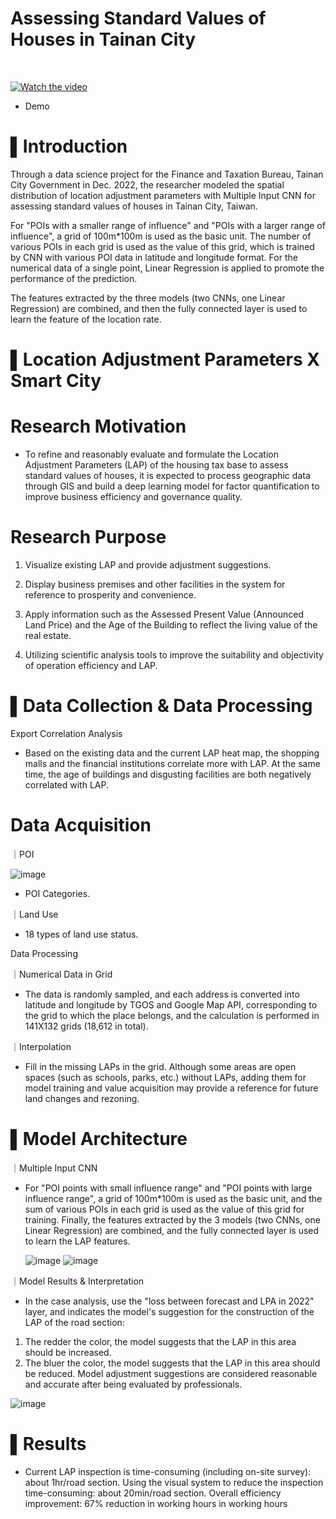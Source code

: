 # Assessing Standard Values of Houses in Tainan City

<br>

 [![Watch the video](https://img.youtube.com/vi/qzQPh8ecuPs/maxresdefault.jpg)](https://youtu.be/qzQPh8ecuPs)
 
   * Demo

# ▌Introduction

Through a data science project for the Finance and Taxation Bureau, Tainan City Government in Dec. 2022, the researcher modeled the spatial distribution of location adjustment parameters with Multiple Input CNN for assessing standard values of houses in Tainan City, Taiwan.

For "POIs with a smaller range of influence" and "POIs with a larger range of influence", a grid of 100m*100m is used as the basic unit. The number of various POIs in each grid is used as the value of this grid, which is trained by CNN with various POI data in latitude and longitude format. For the numerical data of a single point, Linear Regression is applied to promote the performance of the prediction.

The features extracted by the three models (two CNNs, one Linear Regression) are combined, and then the fully connected layer is used to learn the feature of the location rate.

# ▌Location Adjustment Parameters X Smart City

# Research Motivation
- To refine and reasonably evaluate and formulate the Location Adjustment Parameters (LAP) of the housing tax base to assess standard values of houses, it is expected to process geographic data through GIS and build a deep learning model for factor quantification to improve business efficiency and governance quality.

# Research Purpose

   1. Visualize existing LAP and provide adjustment suggestions.

   2. Display business premises and other facilities in the system for reference to prosperity and convenience.

   3. Apply information such as the Assessed Present Value (Announced Land Price) and the Age of the Building to reflect the living value of the real estate.

   4. Utilizing scientific analysis tools to improve the suitability and objectivity of operation efficiency and LAP.

# ▌Data Collection & Data Processing

Export Correlation Analysis
- Based on the existing data and the current LAP heat map, the shopping malls and  the financial institutions correlate more with LAP. At the same time, the age of buildings and disgusting facilities are both negatively correlated with LAP.

# Data Acquisition

｜POI 

  ![image](POI.png)   
  
 - POI Categories.

｜Land Use

- 18 types of land use status.

Data Processing

｜Numerical Data in Grid

- The data is randomly sampled, and each address is converted into latitude and longitude by TGOS and Google Map API, corresponding to the grid to which the place belongs, and the calculation is performed in 141X132 grids (18,612 in total).

｜Interpolation

- Fill in the missing LAPs in the grid. Although some areas are open spaces (such as schools, parks, etc.) without LAPs, adding them for model training and value acquisition may provide a reference for future land changes and rezoning.

# ▌Model Architecture

｜Multiple Input CNN

- For "POI points with small influence range" and "POI points with large influence range", a grid of 100m*100m is used as the basic unit, and the sum of various POIs in each grid is used as the value of this grid for training.
Finally, the features extracted by the 3 models (two CNNs, one Linear Regression) are combined, and the fully connected layer is used to learn the LAP features.

  ![image](Different_Data_Types.png) 
  ![image](Different_Visible_Area_Sizes.png) 

｜Model Results & Interpretation

- In the case analysis, use the "loss between forecast and LPA in 2022" layer, and indicates the model's suggestion for the construction of the LAP of the road section:
1. The redder the color, the model suggests that the LAP in this area should be increased.
2. The bluer the color, the model suggests that the LAP in this area should be reduced.
Model adjustment suggestions are considered reasonable and accurate after being evaluated by professionals.

  ![image](Model_Architecture.png) 

# ▌Results

- Current LAP inspection is time-consuming (including on-site survey): about 1hr/road section.
Using the visual system to reduce the inspection time-consuming: about 20min/road section.
Overall efficiency improvement: 
67% reduction in working hours in working hours

